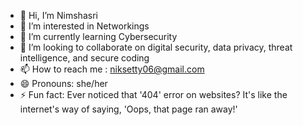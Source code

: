 - 👋 Hi, I’m Nimshasri
- 👀 I’m interested in Networkings
- 🌱 I’m currently learning Cybersecurity
- 💞️ I’m looking to collaborate on digital security, data privacy, threat intelligence, and secure coding
- 📫 How to reach me : niksetty06@gmail.com
- 😄 Pronouns: she/her
- ⚡ Fun fact: Ever noticed that '404' error on websites? It's like the internet's way of saying, 'Oops, that page ran away!'

<!---
Nicsetty/Nicsetty is a ✨ special ✨ repository because its `README.md` (this file) appears on your GitHub profile.
You can click the Preview link to take a look at your changes.
--->

